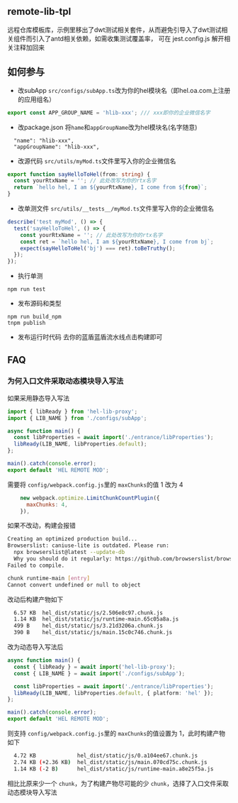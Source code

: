## remote-lib-tpl
远程仓库模板库，示例里移出了dwt测试相关套件，从而避免引导入了dwt测试相关组件而引入了antd相关依赖，如需收集测试覆盖率，
可在 jest.config.js 解开相关注释加回来
## 如何参与
- 改subApp
`src/configs/subApp.ts`改为你的hel模块名（即hel.oa.com上注册的应用组名）
```ts
export const APP_GROUP_NAME = 'hlib-xxx'; /// xxx即你的企业微信名字
```

- 改package.json
将`hame`和`appGroupName`改为hel模块名(名字随意)
```
  "name": "hlib-xxx",
  "appGroupName": "hlib-xxx",
```

- 改源代码
`src/utils/myMod.ts`文件里写入你的企业微信名
```ts
export function sayHelloToHel(from: string) {
  const yourRtxName = ''; // 此处改写为你的rtx名字
  return `hello hel, I am ${yourRtxName}, I come from ${from}`;
}
```

- 改单测文件
`src/utils/__tests__/myMod.ts`文件里写入你的企业微信名
```ts
describe('test myMod', () => {
  test('sayHelloToHel', () => {
    const yourRtxName = ''; // 此处改写为你的rtx名字
    const ret = `hello hel, I am ${yourRtxName}, I come from bj`;
    expect(sayHelloToHel('bj') === ret).toBeTruthy();
  });
});
```

- 执行单测
```
npm run test
```

- 发布源码和类型
```
npm run build_npm
tnpm publish
```

- 发布运行时代码
去你的蓝盾蓝盾流水线点击构建即可


## FAQ
### 为何入口文件采取动态模块导入写法
如果采用静态导入写法

```ts
import { libReady } from 'hel-lib-proxy';
import { LIB_NAME } from './configs/subApp';

async function main() {
  const libProperties = await import('./entrance/libProperties');
  libReady(LIB_NAME, libProperties.default);
};

main().catch(console.error);
export default 'HEL REMOTE MOD';
```

需要将 `config/webpack.config.js`里的 `maxChunks`的值 1 改为 4
```js
    new webpack.optimize.LimitChunkCountPlugin({
      maxChunks: 4,
    }),
```
如果不改动，构建会报错

```bash
Creating an optimized production build...
Browserslist: caniuse-lite is outdated. Please run:
  npx browserslist@latest --update-db
  Why you should do it regularly: https://github.com/browserslist/browserslist#browsers-data-updating
Failed to compile.

chunk runtime-main [entry]
Cannot convert undefined or null to object
```

改动后构建产物如下

```bash
  6.57 KB  hel_dist/static/js/2.506e8c97.chunk.js
  1.14 KB  hel_dist/static/js/runtime-main.65c05a8a.js
  499 B    hel_dist/static/js/3.21d3206a.chunk.js
  390 B    hel_dist/static/js/main.15c0c746.chunk.js
```

改为动态导入写法后

```ts
async function main() {
  const { libReady } = await import('hel-lib-proxy');
  const { LIB_NAME } = await import('./configs/subApp');

  const libProperties = await import('./entrance/libProperties');
  libReady(LIB_NAME, libProperties.default, { platform: 'hel' });
};

main().catch(console.error);
export default 'HEL REMOTE MOD';
```

则支持 `config/webpack.config.js`里的 `maxChunks`的值设置为 1，此时构建产物如下

```bash
  4.72 KB             hel_dist/static/js/0.a104ee67.chunk.js
  2.74 KB (+2.36 KB)  hel_dist/static/js/main.070cd75c.chunk.js
  1.14 KB (-2 B)      hel_dist/static/js/runtime-main.a8e25f5a.js
```

相比比原来少一个 `chunk`，为了构建产物尽可能的少 `chunk`，选择了入口文件采取动态模块导入写法
